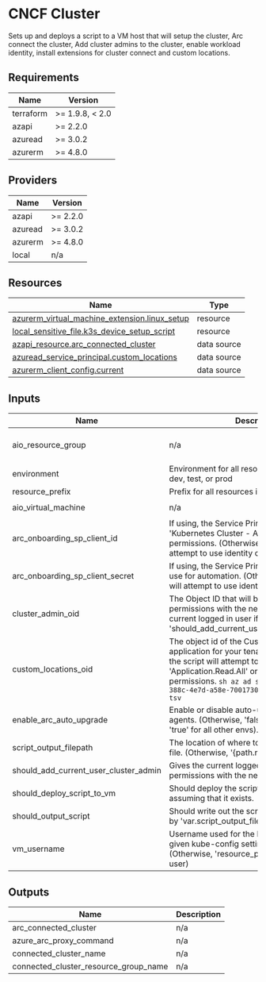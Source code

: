 <!-- BEGIN_TF_DOCS -->
<!-- markdown-table-prettify-ignore-start -->
# CNCF Cluster

Sets up and deploys a script to a VM host that will setup the cluster,
Arc connect the cluster, Add cluster admins to the cluster, enable workload identity,
install extensions for cluster connect and custom locations.

## Requirements

| Name | Version |
|------|---------|
| terraform | >= 1.9.8, < 2.0 |
| azapi | >= 2.2.0 |
| azuread | >= 3.0.2 |
| azurerm | >= 4.8.0 |

## Providers

| Name | Version |
|------|---------|
| azapi | >= 2.2.0 |
| azuread | >= 3.0.2 |
| azurerm | >= 4.8.0 |
| local | n/a |

## Resources

| Name | Type |
|------|------|
| [azurerm_virtual_machine_extension.linux_setup](https://registry.terraform.io/providers/hashicorp/azurerm/latest/docs/resources/virtual_machine_extension) | resource |
| [local_sensitive_file.k3s_device_setup_script](https://registry.terraform.io/providers/hashicorp/local/latest/docs/resources/sensitive_file) | resource |
| [azapi_resource.arc_connected_cluster](https://registry.terraform.io/providers/Azure/azapi/latest/docs/data-sources/resource) | data source |
| [azuread_service_principal.custom_locations](https://registry.terraform.io/providers/hashicorp/azuread/latest/docs/data-sources/service_principal) | data source |
| [azurerm_client_config.current](https://registry.terraform.io/providers/hashicorp/azurerm/latest/docs/data-sources/client_config) | data source |

## Inputs

| Name | Description | Type | Default | Required |
|------|-------------|------|---------|:--------:|
| aio\_resource\_group | n/a | ```object({ name = string id = optional(string) })``` | n/a | yes |
| environment | Environment for all resources in this module: dev, test, or prod | `string` | n/a | yes |
| resource\_prefix | Prefix for all resources in this module | `string` | n/a | yes |
| aio\_virtual\_machine | n/a | ```object({ id = string })``` | `null` | no |
| arc\_onboarding\_sp\_client\_id | If using, the Service Principal Client ID with 'Kubernetes Cluster - Azure Arc Onboarding' permissions. (Otherwise, not used and will attempt to use identity of the host) | `string` | `null` | no |
| arc\_onboarding\_sp\_client\_secret | If using, the Service Principal Client Secret to use for automation. (Otherwise, not used and will attempt to use identity of the host) | `string` | `null` | no |
| cluster\_admin\_oid | The Object ID that will be given cluster-admin permissions with the new cluster. (Otherwise, current logged in user if 'should\_add\_current\_user\_cluster\_admin=true') | `string` | `null` | no |
| custom\_locations\_oid | The object id of the Custom Locations Entra ID application for your tenant. If none is provided, the script will attempt to retrieve this requiring 'Application.Read.All' or 'Directory.Read.All' permissions. ```sh az ad sp show --id bc313c14-388c-4e7d-a58e-70017303ee3b --query id -o tsv``` | `string` | `null` | no |
| enable\_arc\_auto\_upgrade | Enable or disable auto-upgrades of Arc agents. (Otherwise, 'false' for 'env=prod' else 'true' for all other envs). | `bool` | `null` | no |
| script\_output\_filepath | The location of where to write out the script file. (Otherwise, '{path.root}/out') | `string` | `null` | no |
| should\_add\_current\_user\_cluster\_admin | Gives the current logged in user cluster-admin permissions with the new cluster. | `bool` | `true` | no |
| should\_deploy\_script\_to\_vm | Should deploy the script to an Azure VM assuming that it exists. | `bool` | `true` | no |
| should\_output\_script | Should write out the script to a file. (Specified by 'var.script\_output\_filepath') | `bool` | `false` | no |
| vm\_username | Username used for the host VM that will be given kube-config settings on setup. (Otherwise, 'resource\_prefix' if it exists as a user) | `string` | `null` | no |

## Outputs

| Name | Description |
|------|-------------|
| arc\_connected\_cluster | n/a |
| azure\_arc\_proxy\_command | n/a |
| connected\_cluster\_name | n/a |
| connected\_cluster\_resource\_group\_name | n/a |
<!-- markdown-table-prettify-ignore-end -->
<!-- END_TF_DOCS -->
